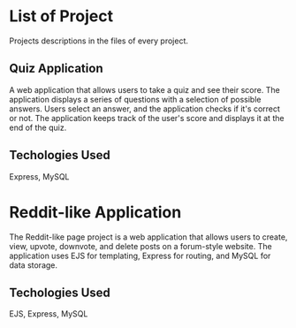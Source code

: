 # List of Project

Projects descriptions in the files of every project.

## Quiz Application

A web application that allows users to take a quiz and see their score. The application displays a series of questions with a selection of possible answers. Users select an answer, and the application checks if it's correct or not. The application keeps track of the user's score and displays it at the end of the quiz.

## Techologies Used

Express, MySQL

# Reddit-like Application

The Reddit-like page project is a web application that allows users to create, view, upvote, downvote, and delete posts on a forum-style website. The application uses EJS for templating, Express for routing, and MySQL for data storage.

## Techologies Used

EJS, Express, MySQL
